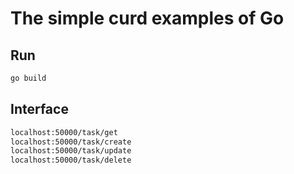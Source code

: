 # The simple curd examples of Go

## Run
```bash
go build
```

## Interface
```bash
localhost:50000/task/get
localhost:50000/task/create
localhost:50000/task/update
localhost:50000/task/delete
```